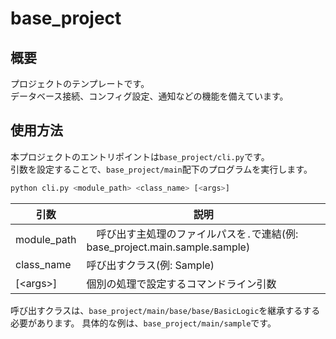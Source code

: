 # base_project

## 概要

プロジェクトのテンプレートです。  
データベース接続、コンフィグ設定、通知などの機能を備えています。

## 使用方法

本プロジェクトのエントリポイントは`base_project/cli.py`です。  
引数を設定することで、`base_project/main`配下のプログラムを実行します。
```bash
python cli.py <module_path> <class_name> [<args>]
```

| 引数 | 説明 |
| --- | --- |
| module_path |　呼び出す主処理のファイルパスを`.`で連結(例: base_project.main.sample.sample)　|
| class_name | 呼び出すクラス(例: Sample) |
| [\<args>\] | 個別の処理で設定するコマンドライン引数 |

呼び出すクラスは、`base_project/main/base/base/BasicLogic`を継承するする必要があります。
具体的な例は、`base_project/main/sample`です。

